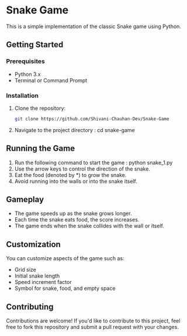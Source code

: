 # Snake Game

This is a simple implementation of the classic Snake game using Python.

## Getting Started

### Prerequisites

- Python 3.x
- Terminal or Command Prompt

### Installation

1. Clone the repository:

   ```bash
   git clone https://github.com/Shivani-Chauhan-Dev/Snake-Game
1. Navigate to the project directory : cd snake-game

## Running the Game

1. Run the following command to start the game : python snake_1.py
2. Use the arrow keys to control the direction of the snake.
3. Eat the food (denoted by *) to grow the snake.
4. Avoid running into the walls or into the snake itself.

## Gameplay

- The game speeds up as the snake grows longer.
- Each time the snake eats food, the score increases.
- The game ends when the snake collides with the wall or itself.

## Customization
You can customize aspects of the game such as:
- Grid size
- Initial snake length
- Speed increment factor
- Symbol for snake, food, and empty space
## Contributing
Contributions are welcome! If you'd like to contribute to this project, feel free to fork this repository and submit a pull request with your changes.
